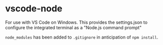 # vscode-node

For use with VS Code on Windows. This provides the settings.json to configure the integrated terminal as a "Node.js command prompt"

`node_modules` has been added to `.gitignore` in anticipation of `npm install`.
